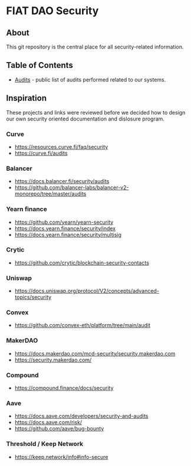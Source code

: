 # FIAT DAO Security

## About

This git repository is the central place for all security-related information.

## Table of Contents

- [Audits](./audits) - public list of audits performed related to our systems.

<!-- ### [Disclosures](./disclosures)

Security disclosures.

### [Multisigs](./multisigs)

Information related to multisig contracts and people controlling them. -->

## Inspiration

These projects and links were reviewed before we decided how to design our own security oriented documentation and dislosure program.

### Curve

- https://resources.curve.fi/faq/security
- https://curve.fi/audits

### Balancer

- https://docs.balancer.fi/security/audits
- https://github.com/balancer-labs/balancer-v2-monorepo/tree/master/audits

### Yearn finance

- https://github.com/yearn/yearn-security
- https://docs.yearn.finance/security/index
- https://docs.yearn.finance/security/multisig

### Crytic 

- https://github.com/crytic/blockchain-security-contacts


### Uniswap

- https://docs.uniswap.org/protocol/V2/concepts/advanced-topics/security

### Convex

- https://github.com/convex-eth/platform/tree/main/audit

### MakerDAO

- https://docs.makerdao.com/mcd-security/security.makerdao.com
- https://security.makerdao.com/

### Compound

- https://compound.finance/docs/security

### Aave

- https://docs.aave.com/developers/security-and-audits
- https://docs.aave.com/risk/
- https://github.com/aave/bug-bounty

### Threshold / Keep Network

- https://keep.network/info#info-secure